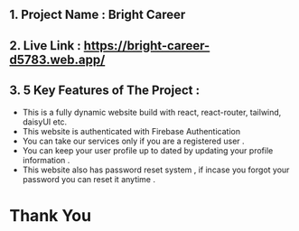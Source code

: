 ## 1. Project Name : Bright Career

## 2. Live Link : https://bright-career-d5783.web.app/

## 3. 5 Key Features of The Project :
 -  This is a fully dynamic website build with react, react-router, tailwind, daisyUI etc.
 -  This website is authenticated with Firebase Authentication 
 -  You can take our services only if you are a registered user .
 -  You can keep your user profile up to dated by updating your profile information .
 -  This website also has password reset system , if incase you forgot your password you can reset it anytime .


#
# Thank You

